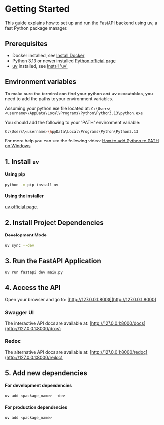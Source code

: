 # Getting Started

This guide explains how to set up and run the FastAPI backend using [uv](https://github.com/astral-sh/uv), a fast Python package manager.

## Prerequisites

- Docker installed, see [Install Docker](https://docs.docker.com/get-docker/)
- Python 3.13 or newer installed [Python official page](https://www.python.org/downloads/)
- [uv](https://github.com/astral-sh/uv) installed, see [Install 'uv'](#1-install-uv)

## Environment variables
To make sure the terminal can find your python and uv executables, you need to add the paths to your environment variables.

Assuming your python.exe file located at: `C:\Users\<username>\AppData\Local\Programs\Python\Python3.13\python.exe`

You should add the following to your 'PATH' environment variable:
```bash
C:\Users\<username>\AppData\Local\Programs\Python\Python3.13
``` 

For more help you can see the following video: [How to add Python to PATH on Windows](https://www.youtube.com/watch?v=91SGaK7_eeY)


## 1. Install `uv`

#### Using pip

```bash
python -m pip install uv
```

#### Using the installer

[uv official page](https://docs.astral.sh/uv/getting-started/installation/).

## 2. Install Project Dependencies

#### Development Mode
```bash
uv sync --dev
```

## 3. Run the FastAPI Application

```bash
uv run fastapi dev main.py
```

## 4. Access the API

Open your browser and go to: [http://127.0.0.1:8000](http://127.0.0.1:8000)

### Swagger UI

The interactive API docs are available at: [http://127.0.0.1:8000/docs](http://127.0.0.1:8000/docs)

### Redoc

The alternative API docs are available at: [http://127.0.0.1:8000/redoc](http://127.0.0.1:8000/redoc)


## 5. Add new dependencies

#### For development dependencies

```bash
uv add <package_name> --dev
```

#### For production dependencies

```bash
uv add <package_name>
```
